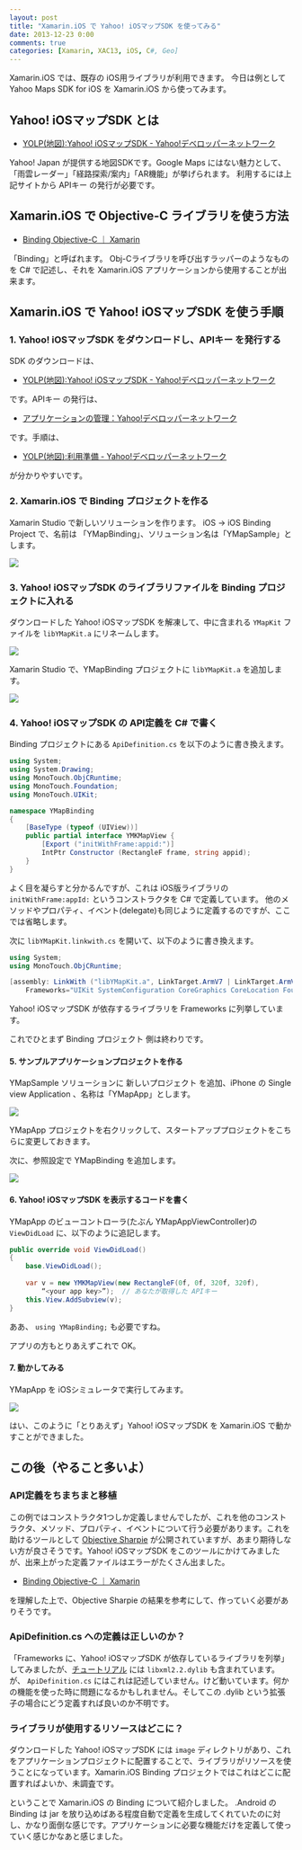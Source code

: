 ```yaml
---
layout: post
title: "Xamarin.iOS で Yahoo! iOSマップSDK を使ってみる"
date: 2013-12-23 0:00
comments: true
categories: [Xamarin, XAC13, iOS, C#, Geo]
---
```

Xamarin.iOS では、既存の iOS用ライブラリが利用できます。
今日は例として Yahoo Maps SDK for iOS を Xamarin.iOS から使ってみます。
<!--more-->
## Yahoo! iOSマップSDK とは

* [YOLP(地図):Yahoo! iOSマップSDK - Yahoo!デベロッパーネットワーク](http://developer.yahoo.co.jp/webapi/map/openlocalplatform/v1/iphonesdk/)

Yahoo! Japan が提供する地図SDKです。Google Maps にはない魅力として、「雨雲レーダー」「経路探索/案内」「AR機能」が挙げられます。
利用するには上記サイトから APIキー の発行が必要です。

## Xamarin.iOS で Objective-C ライブラリを使う方法

* [Binding Objective-C ｜ Xamarin](http://docs.xamarin.com/guides/ios/advanced_topics/binding_objective-c/)

「Binding」と呼ばれます。
Obj-Cライブラリを呼び出すラッパーのようなものを C# で記述し、それを Xamarin.iOS アプリケーションから使用することが出来ます。

## Xamarin.iOS で Yahoo! iOSマップSDK を使う手順

### 1. Yahoo! iOSマップSDK をダウンロードし、APIキー を発行する

SDK のダウンロードは、

* [YOLP(地図):Yahoo! iOSマップSDK - Yahoo!デベロッパーネットワーク](http://developer.yahoo.co.jp/webapi/map/openlocalplatform/v1/iphonesdk/)

です。APIキー の発行は、

* [アプリケーションの管理：Yahoo!デベロッパーネットワーク](https://e.developer.yahoo.co.jp/dashboard/)

です。手順は、

* [YOLP(地図):利用準備 - Yahoo!デベロッパーネットワーク](http://developer.yahoo.co.jp/webapi/map/openlocalplatform/v1/iphonesdk/tutorial1.html)

が分かりやすいです。

### 2. Xamarin.iOS で Binding プロジェクトを作る

Xamarin Studio で新しいソリューションを作ります。
iOS → iOS Binding Project で、名前は 「YMapBinding」、ソリューション名は「YMapSample」とします。

![](http://blog.amay077.net/assets/images/posts/using_ymapsdk_on_xamarin_ios_01.png)

### 3. Yahoo! iOSマップSDK のライブラリファイルを Binding プロジェクトに入れる

ダウンロードした Yahoo! iOSマップSDK を解凍して、中に含まれる ``YMapKit`` ファイルを ``libYMapKit.a`` にリネームします。

![](http://blog.amay077.net/assets/images/posts/using_ymapsdk_on_xamarin_ios_02.png)

Xamarin Studio で、YMapBinding プロジェクトに ``libYMapKit.a`` を追加します。

![](http://blog.amay077.net/assets/images/posts/using_ymapsdk_on_xamarin_ios_03.png)

### 4. Yahoo! iOSマップSDK の API定義を C# で書く

Binding プロジェクトにある ``ApiDefinition.cs`` を以下のように書き換えます。

```csharp ApiDefinition.cs
using System;
using System.Drawing;
using MonoTouch.ObjCRuntime;
using MonoTouch.Foundation;
using MonoTouch.UIKit;

namespace YMapBinding
{
    [BaseType (typeof (UIView))]
    public partial interface YMKMapView {
        [Export ("initWithFrame:appid:")]
        IntPtr Constructor (RectangleF frame, string appid);
    }
}
```

よく目を凝らすと分かるんですが、これは iOS版ライブラリの ``initWithFrame:appId:`` というコンストラクタを C# で定義しています。
他のメソッドやプロパティ、イベント(delegate)も同じように定義するのですが、ここでは省略します。

次に ``libYMapKit.linkwith.cs`` を開いて、以下のように書き換えます。

```csharp libYMapKit.linkwith.cs
using System;
using MonoTouch.ObjCRuntime;

[assembly: LinkWith ("libYMapKit.a", LinkTarget.ArmV7 | LinkTarget.ArmV7s | LinkTarget.Simulator ,ForceLoad = true, 
    Frameworks="UIKit SystemConfiguration CoreGraphics CoreLocation Foundation OpenGLES QuartzCore")]
```

Yahoo! iOSマップSDK が依存するライブラリを Frameworks に列挙しています。

これでひとまず Binding プロジェクト 側は終わりです。

#### 5. サンプルアプリケーションプロジェクトを作る

YMapSample ソリューションに 新しいプロジェクト を追加、iPhone の Single view Application 、名称は「YMapApp」とします。

![](http://blog.amay077.net/assets/images/posts/using_ymapsdk_on_xamarin_ios_04.png)

YMapApp プロジェクトを右クリックして、スタートアッププロジェクトをこちらに変更しておきます。

次に、参照設定で YMapBinding を追加します。

![](http://blog.amay077.net/assets/images/posts/using_ymapsdk_on_xamarin_ios_05.png)

#### 6. Yahoo! iOSマップSDK を表示するコードを書く

YMapApp のビューコントローラ(たぶん YMapAppViewController)の``ViewDidLoad`` に、以下のように追記します。

```csharp YMapAppViewController.cs
public override void ViewDidLoad()
{
    base.ViewDidLoad();
    
    var v = new YMKMapView(new RectangleF(0f, 0f, 320f, 320f), 
        “<your app key>”);  // あなたが取得した APIキー
    this.View.AddSubview(v);
}
```

ああ、 ``using YMapBinding;`` も必要ですね。

アプリの方もとりあえずこれで OK。

#### 7. 動かしてみる

YMapApp を iOSシミュレータで実行してみます。

![](http://blog.amay077.net/assets/images/posts/using_ymapsdk_on_xamarin_ios_06.gif)

はい、このように「とりあえず」Yahoo! iOSマップSDK を Xamarin.iOS で動かすことができました。

## この後（やること多いよ）

### API定義をちまちまと移植

この例ではコンストラクタ1つしか定義しませんでしたが、これを他のコンストラクタ、メソッド、プロパティ、イベントについて行う必要があります。これを助けるツールとして [Objective Sharpie](http://docs.xamarin.com/guides/ios/advanced_topics/binding_objective-c/objective_sharpie/) が公開されていますが、あまり期待しない方が良さそうです。Yahoo! iOSマップSDK をこのツールにかけてみましたが、出来上がった定義ファイルはエラーがたくさん出ました。

* [Binding Objective-C ｜ Xamarin](http://docs.xamarin.com/guides/ios/advanced_topics/binding_objective-c/)

を理解した上で、Objective Sharpie の結果を参考にして、作っていく必要がありそうです。

### ApiDefinition.cs への定義は正しいのか？

「Frameworks に、Yahoo! iOSマップSDK が依存しているライブラリを列挙」してみましたが、[チュートリアル](http://developer.yahoo.co.jp/webapi/map/openlocalplatform/v1/iphonesdk/tutorial1.html) には ``libxml2.2.dylib`` も含まれています。が、 ``ApiDefinition.cs`` にはこれは記述していません。けど動いています。何かの機能を使った時に問題になるかもしれません。そしてこの .dylib という拡張子の場合にどう定義すれば良いのか不明です。

### ライブラリが使用するリソースはどこに？

ダウンロードした Yahoo! iOSマップSDK には ``image`` ディレクトリがあり、これをアプリケーションプロジェクトに配置することで、ライブラリがリソースを使うことになっています。Xamarin.iOS Binding プロジェクトではこれはどこに配置すればよいか、未調査です。

ということで Xamarin.iOS の Binding について紹介しました。
.Android の Binding は jar を放り込めばある程度自動で定義を生成してくれていたのに対し、かなり面倒な感じです。アプリケーションに必要な機能だけを定義して使っていく感じかなあと感じました。